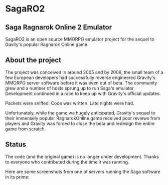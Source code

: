 SagaRO2
=======

Saga Ragnarok Online 2 Emulator
-------------------------------

SagaRO2 is an open source MMORPG emulator project for the sequel to Gavity's popular Ragnarok Online game.

About the project
-----------------
The project was conceived in around 2005 and by 2006, the small team of a few European developers had successfully reverse engineered Gravity's MMORPG server software before it was even out of beta.
The community grew and a number of hosts sprung up to run Saga's emulator. Development continued in a race to keep up with Gravity's official updates. 

Packets were sniffed.
Code was written.
Late nights were had.

Unfortunately, while the game wa hugely anticipated, Gravity's sequel to their immensely popular RagnarokOnline game received poor reviews from players and Gravity was forced to close the beta and redesign the entire game from scratch.

Status
-----
The code (and the original game) is no longer under development. Thanks to everyone who contributed during the time it was running. 

Here are some screenshots from one of servers running the Saga software in its prime:


